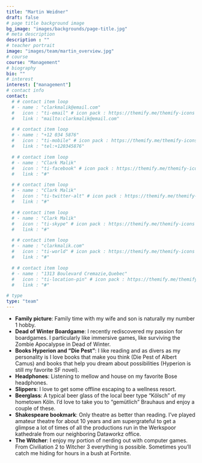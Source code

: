 ```yaml
---
title: "Martin Weidner"
draft: false
# page title background image
bg_image: "images/backgrounds/page-title.jpg"
# meta description
description : ""
# teacher portrait
image: "images/team/martin_overview.jpg"
# course
course: "Management"
# biography
bio: ""
# interest
interest: ["management"]
# contact info
contact:
  # # contact item loop
  # - name : "clarkmalik@email.com"
  #   icon : "ti-email" # icon pack : https://themify.me/themify-icons
  #   link : "mailto:clarkmalik@email.com"

  # # contact item loop
  # - name : "+12 034 5876"
  #   icon : "ti-mobile" # icon pack : https://themify.me/themify-icons
  #   link : "tel:+120345876"

  # # contact item loop
  # - name : "Clark Malik"
  #   icon : "ti-facebook" # icon pack : https://themify.me/themify-icons
  #   link : "#"

  # # contact item loop
  # - name : "Clark Malik"
  #   icon : "ti-twitter-alt" # icon pack : https://themify.me/themify-icons
  #   link : "#"

  # # contact item loop
  # - name : "Clark Malik"
  #   icon : "ti-skype" # icon pack : https://themify.me/themify-icons
  #   link : "#"

  # # contact item loop
  # - name : "clarkmalik.com"
  #   icon : "ti-world" # icon pack : https://themify.me/themify-icons
  #   link : "#"

  # # contact item loop
  # - name : "1313 Boulevard Cremazie,Quebec"
  #   icon : "ti-location-pin" # icon pack : https://themify.me/themify-icons
  #   link : "#"

# type
type: "team"
---
```


* **Family picture**: Family time with my wife and son is naturally my number 1 hobby. 
* **Dead of Winter Boardgame**: I recently rediscovered my passion for boardgames. I particularly like immersive games, like surviving the Zombie Apocalypse in Dead of Winter.
* **Books Hyperion and “Die Pest”**: I like reading and as divers as my personality is I love books that make you think (Die Pest of Albert Camus) and books that help you dream about possibilities (Hyperion is still my favorite SF novel).
* **Headphones**: Listening to mellow and house on my favorite Bose headphones.
* **Slippers**: I love to get some offline escaping to a wellness resort. 
* **Beerglass**: A typical beer glass of the local beer type “Kölsch” of my hometown Köln. I’d love to take you to “gemütlich” Brauhaus and enjoy a couple of these.
* **Shakespeare bookmark**: Only theatre as better than reading. I’ve played amateur theatre for about 10 years and am supergrateful to get a glimpse a lot of times of all the productions run in the Werkspoor kathedrale from our neighboring Dataworkz office.
* **The Witcher**: I enjoy my portion of nerding out with computer games. From Civiliation 2 to Witcher 3 everything is possible. Sometimes you’ll catch me hiding for hours in a bush at Fortnite.  

